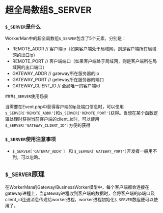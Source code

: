 # 超全局数组$_SERVER
### ```$_SERVER```是什么
WorkerMan中的超全局数组```$_SERVER```包含了5个元素，分别是：

  * REMOTE_ADDR // 客户端ip（如果客户端处于局域网，则是客户端所在局域网的出口ip）
  * REMOTE_PORT // 客户端端口（如果客户端处于局域网，则是客户端所在局域网的出口端口）
  * GATEWAY_ADDR // gateway所在服务器的ip
  * GATEWAY_PORT // geteway所在服务器的端口
  * GATEWAY_CLIENT_ID // 全局唯一的客户端id


###```$_SERVER```使用场景

当需要在Event.php中获得客户端的ip及端口信息时，可以使用```$_SERVER['REMOTE_ADDR']```和```$_SERVER['REMOTE_PORT']```获得。当想在某个函数逻辑处理时获得当前客户端的client_id时，可以使用```$_SERVER['GATEWAY_CLIENT_ID']```方便的获得

### ```$_SERVER```使用注意事项
* ```$_SERVER['GATEWAY_ADDR'] ``` 和 ```$_SERVER['GATEWAY_PORT']```开发者一般用不到，可以忽略。

## ```$_SERVER```原理

在WorkerMan的Gateway/BusinessWorker模型中，每个客户端都会连接在gateway进程上，当gateway进程收到客户端的数据时，会将客户端的ip端口及client_id连通消息传递给worker进程，worker进程初始化```$_SERVER```数组便可以使用了。

